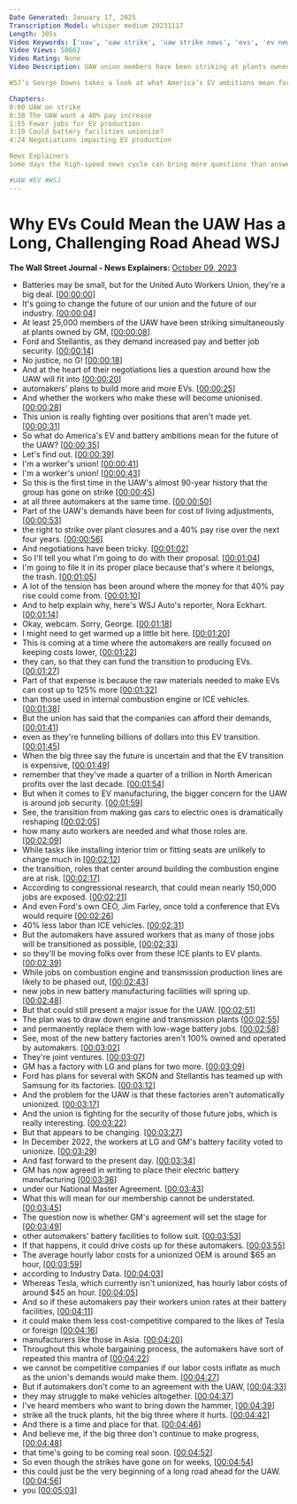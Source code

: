 ```yaml
---
Date Generated: January 17, 2025
Transcription Model: whisper medium 20231117
Length: 305s
Video Keywords: ['uaw', 'uaw strike', 'uaw strike news', 'evs', 'ev news', 'ev battery', 'ev battery manufacturing process', 'uaw strike 2023 update', 'gm', 'ford', 'stellantis', 'future of the uaw', 'united auto workers', 'electric vehicles', 'batteries', 'job security', 'ev transition', 'pay increase', 'automakers', 'unionized workers', 'job demands', 'uaw fight', 'auto workers union', 'strikes at gm', 'stellantis strike', 'ford strike', 'ev ambitions', 'battery facilities', 'ev production', "uaw's future", 'negotiations', 'ev battery raw material', 'bnss']
Video Views: 50662
Video Rating: None
Video Description: UAW union members have been striking at plants owned by GM, Ford and Stellantis over job security and pay as automakers push forward in developing EV’s, which could require fewer workers and cost more in raw materials. 

WSJ’s George Downs takes a look at what America’s EV ambitions mean for the future of auto workers and the union.

Chapters:
0:00 UAW on strike
0:38 The UAW want a 40% pay increase
1:55 Fewer jobs for EV production
3:10 Could battery facilities unionize? 
4:24 Negotiations impacting EV production 

News Explainers
Some days the high-speed news cycle can bring more questions than answers. WSJ’s news explainers break down the day's biggest stories into bite-size pieces to help you make sense of the news.

#UAW #EV #WSJ
---
```


# Why EVs Could Mean the UAW Has a Long, Challenging Road Ahead  WSJ
**The Wall Street Journal - News Explainers:** [October 09, 2023](https://www.youtube.com/watch?v=qfhh8s65lp4)
*  Batteries may be small, but for the United Auto Workers Union, they're a big deal. [[00:00:00](https://www.youtube.com/watch?v=qfhh8s65lp4&t=0.0s)]
*  It's going to change the future of our union and the future of our industry. [[00:00:04](https://www.youtube.com/watch?v=qfhh8s65lp4&t=4.0s)]
*  At least 25,000 members of the UAW have been striking simultaneously at plants owned by GM, [[00:00:08](https://www.youtube.com/watch?v=qfhh8s65lp4&t=8.88s)]
*  Ford and Stellantis, as they demand increased pay and better job security. [[00:00:14](https://www.youtube.com/watch?v=qfhh8s65lp4&t=14.72s)]
*  No justice, no G! [[00:00:18](https://www.youtube.com/watch?v=qfhh8s65lp4&t=18.8s)]
*  And at the heart of their negotiations lies a question around how the UAW will fit into [[00:00:20](https://www.youtube.com/watch?v=qfhh8s65lp4&t=20.88s)]
*  automakers' plans to build more and more EVs. [[00:00:25](https://www.youtube.com/watch?v=qfhh8s65lp4&t=25.44s)]
*  And whether the workers who make these will become unionised. [[00:00:28](https://www.youtube.com/watch?v=qfhh8s65lp4&t=28.240000000000002s)]
*  This union is really fighting over positions that aren't made yet. [[00:00:31](https://www.youtube.com/watch?v=qfhh8s65lp4&t=31.44s)]
*  So what do America's EV and battery ambitions mean for the future of the UAW? [[00:00:35](https://www.youtube.com/watch?v=qfhh8s65lp4&t=35.28s)]
*  Let's find out. [[00:00:39](https://www.youtube.com/watch?v=qfhh8s65lp4&t=39.92s)]
*  I'm a worker's union! [[00:00:41](https://www.youtube.com/watch?v=qfhh8s65lp4&t=41.84s)]
*  I'm a worker's union! [[00:00:43](https://www.youtube.com/watch?v=qfhh8s65lp4&t=43.6s)]
*  So this is the first time in the UAW's almost 90-year history that the group has gone on strike [[00:00:45](https://www.youtube.com/watch?v=qfhh8s65lp4&t=45.84s)]
*  at all three automakers at the same time. [[00:00:50](https://www.youtube.com/watch?v=qfhh8s65lp4&t=50.56s)]
*  Part of the UAW's demands have been for cost of living adjustments, [[00:00:53](https://www.youtube.com/watch?v=qfhh8s65lp4&t=53.12s)]
*  the right to strike over plant closures and a 40% pay rise over the next four years. [[00:00:56](https://www.youtube.com/watch?v=qfhh8s65lp4&t=56.559999999999995s)]
*  And negotiations have been tricky. [[00:01:02](https://www.youtube.com/watch?v=qfhh8s65lp4&t=62.08s)]
*  So I'll tell you what I'm going to do with their proposal. [[00:01:04](https://www.youtube.com/watch?v=qfhh8s65lp4&t=64.0s)]
*  I'm going to file it in its proper place because that's where it belongs, the trash. [[00:01:05](https://www.youtube.com/watch?v=qfhh8s65lp4&t=65.92s)]
*  A lot of the tension has been around where the money for that 40% pay rise could come from. [[00:01:10](https://www.youtube.com/watch?v=qfhh8s65lp4&t=70.24s)]
*  And to help explain why, here's WSJ Auto's reporter, Nora Eckhart. [[00:01:14](https://www.youtube.com/watch?v=qfhh8s65lp4&t=74.64s)]
*  Okay, webcam. Sorry, George. [[00:01:18](https://www.youtube.com/watch?v=qfhh8s65lp4&t=78.47999999999999s)]
*  I might need to get warmed up a little bit here. [[00:01:20](https://www.youtube.com/watch?v=qfhh8s65lp4&t=80.4s)]
*  This is coming at a time where the automakers are really focused on keeping costs lower, [[00:01:22](https://www.youtube.com/watch?v=qfhh8s65lp4&t=82.64s)]
*  they can, so that they can fund the transition to producing EVs. [[00:01:27](https://www.youtube.com/watch?v=qfhh8s65lp4&t=87.36s)]
*  Part of that expense is because the raw materials needed to make EVs can cost up to 125% more [[00:01:32](https://www.youtube.com/watch?v=qfhh8s65lp4&t=92.08s)]
*  than those used in internal combustion engine or ICE vehicles. [[00:01:38](https://www.youtube.com/watch?v=qfhh8s65lp4&t=98.32s)]
*  But the union has said that the companies can afford their demands, [[00:01:41](https://www.youtube.com/watch?v=qfhh8s65lp4&t=101.68s)]
*  even as they're funneling billions of dollars into this EV transition. [[00:01:45](https://www.youtube.com/watch?v=qfhh8s65lp4&t=105.6s)]
*  When the big three say the future is uncertain and that the EV transition is expensive, [[00:01:49](https://www.youtube.com/watch?v=qfhh8s65lp4&t=109.92s)]
*  remember that they've made a quarter of a trillion in North American profits over the last decade. [[00:01:54](https://www.youtube.com/watch?v=qfhh8s65lp4&t=114.8s)]
*  But when it comes to EV manufacturing, the bigger concern for the UAW is around job security. [[00:01:59](https://www.youtube.com/watch?v=qfhh8s65lp4&t=119.84s)]
*  See, the transition from making gas cars to electric ones is dramatically reshaping [[00:02:05](https://www.youtube.com/watch?v=qfhh8s65lp4&t=125.52s)]
*  how many auto workers are needed and what those roles are. [[00:02:09](https://www.youtube.com/watch?v=qfhh8s65lp4&t=129.6s)]
*  While tasks like installing interior trim or fitting seats are unlikely to change much in [[00:02:12](https://www.youtube.com/watch?v=qfhh8s65lp4&t=132.88s)]
*  the transition, roles that center around building the combustion engine are at risk. [[00:02:17](https://www.youtube.com/watch?v=qfhh8s65lp4&t=137.2s)]
*  According to congressional research, that could mean nearly 150,000 jobs are exposed. [[00:02:21](https://www.youtube.com/watch?v=qfhh8s65lp4&t=141.6s)]
*  And even Ford's own CEO, Jim Farley, once told a conference that EVs would require [[00:02:26](https://www.youtube.com/watch?v=qfhh8s65lp4&t=146.32s)]
*  40% less labor than ICE vehicles. [[00:02:31](https://www.youtube.com/watch?v=qfhh8s65lp4&t=151.2s)]
*  But the automakers have assured workers that as many of those jobs will be transitioned as possible, [[00:02:33](https://www.youtube.com/watch?v=qfhh8s65lp4&t=153.6s)]
*  so they'll be moving folks over from these ICE plants to EV plants. [[00:02:39](https://www.youtube.com/watch?v=qfhh8s65lp4&t=159.04s)]
*  While jobs on combustion engine and transmission production lines are likely to be phased out, [[00:02:43](https://www.youtube.com/watch?v=qfhh8s65lp4&t=163.12s)]
*  new jobs in new battery manufacturing facilities will spring up. [[00:02:48](https://www.youtube.com/watch?v=qfhh8s65lp4&t=168.0s)]
*  But that could still present a major issue for the UAW. [[00:02:51](https://www.youtube.com/watch?v=qfhh8s65lp4&t=171.44s)]
*  The plan was to draw down engine and transmission plants [[00:02:55](https://www.youtube.com/watch?v=qfhh8s65lp4&t=175.04s)]
*  and permanently replace them with low-wage battery jobs. [[00:02:58](https://www.youtube.com/watch?v=qfhh8s65lp4&t=178.24s)]
*  See, most of the new battery factories aren't 100% owned and operated by automakers. [[00:03:02](https://www.youtube.com/watch?v=qfhh8s65lp4&t=182.4s)]
*  They're joint ventures. [[00:03:07](https://www.youtube.com/watch?v=qfhh8s65lp4&t=187.68s)]
*  GM has a factory with LG and plans for two more. [[00:03:09](https://www.youtube.com/watch?v=qfhh8s65lp4&t=189.20000000000002s)]
*  Ford has plans for several with SKON and Stellantis has teamed up with Samsung for its factories. [[00:03:12](https://www.youtube.com/watch?v=qfhh8s65lp4&t=192.32s)]
*  And the problem for the UAW is that these factories aren't automatically unionized. [[00:03:17](https://www.youtube.com/watch?v=qfhh8s65lp4&t=197.84s)]
*  And the union is fighting for the security of those future jobs, which is really interesting. [[00:03:22](https://www.youtube.com/watch?v=qfhh8s65lp4&t=202.72s)]
*  But that appears to be changing. [[00:03:27](https://www.youtube.com/watch?v=qfhh8s65lp4&t=207.28s)]
*  In December 2022, the workers at LG and GM's battery facility voted to unionize. [[00:03:29](https://www.youtube.com/watch?v=qfhh8s65lp4&t=209.28s)]
*  And fast forward to the present day. [[00:03:34](https://www.youtube.com/watch?v=qfhh8s65lp4&t=214.64s)]
*  GM has now agreed in writing to place their electric battery manufacturing [[00:03:36](https://www.youtube.com/watch?v=qfhh8s65lp4&t=216.64s)]
*  under our National Master Agreement. [[00:03:43](https://www.youtube.com/watch?v=qfhh8s65lp4&t=223.51999999999998s)]
*  What this will mean for our membership cannot be understated. [[00:03:45](https://www.youtube.com/watch?v=qfhh8s65lp4&t=225.67999999999998s)]
*  The question now is whether GM's agreement will set the stage for [[00:03:49](https://www.youtube.com/watch?v=qfhh8s65lp4&t=229.92s)]
*  other automakers' battery facilities to follow suit. [[00:03:53](https://www.youtube.com/watch?v=qfhh8s65lp4&t=233.12s)]
*  If that happens, it could drive costs up for these automakers. [[00:03:55](https://www.youtube.com/watch?v=qfhh8s65lp4&t=235.92s)]
*  The average hourly labor costs for a unionized OEM is around $65 an hour, [[00:03:59](https://www.youtube.com/watch?v=qfhh8s65lp4&t=239.12s)]
*  according to Industry Data. [[00:04:03](https://www.youtube.com/watch?v=qfhh8s65lp4&t=243.76s)]
*  Whereas Tesla, which currently isn't unionized, has hourly labor costs of around $45 an hour. [[00:04:05](https://www.youtube.com/watch?v=qfhh8s65lp4&t=245.2s)]
*  And so if these automakers pay their workers union rates at their battery facilities, [[00:04:11](https://www.youtube.com/watch?v=qfhh8s65lp4&t=251.2s)]
*  it could make them less cost-competitive compared to the likes of Tesla or foreign [[00:04:16](https://www.youtube.com/watch?v=qfhh8s65lp4&t=256.15999999999997s)]
*  manufacturers like those in Asia. [[00:04:20](https://www.youtube.com/watch?v=qfhh8s65lp4&t=260.71999999999997s)]
*  Throughout this whole bargaining process, the automakers have sort of repeated this mantra of [[00:04:22](https://www.youtube.com/watch?v=qfhh8s65lp4&t=262.56s)]
*  we cannot be competitive companies if our labor costs inflate as much as the union's demands would make them. [[00:04:27](https://www.youtube.com/watch?v=qfhh8s65lp4&t=267.44s)]
*  But if automakers don't come to an agreement with the UAW, [[00:04:33](https://www.youtube.com/watch?v=qfhh8s65lp4&t=273.84s)]
*  they may struggle to make vehicles altogether. [[00:04:37](https://www.youtube.com/watch?v=qfhh8s65lp4&t=277.35999999999996s)]
*  I've heard members who want to bring down the hammer, [[00:04:39](https://www.youtube.com/watch?v=qfhh8s65lp4&t=279.91999999999996s)]
*  strike all the truck plants, hit the big three where it hurts. [[00:04:42](https://www.youtube.com/watch?v=qfhh8s65lp4&t=282.71999999999997s)]
*  And there is a time and place for that. [[00:04:46](https://www.youtube.com/watch?v=qfhh8s65lp4&t=286.4s)]
*  And believe me, if the big three don't continue to make progress, [[00:04:48](https://www.youtube.com/watch?v=qfhh8s65lp4&t=288.0s)]
*  that time's going to be coming real soon. [[00:04:52](https://www.youtube.com/watch?v=qfhh8s65lp4&t=292.15999999999997s)]
*  So even though the strikes have gone on for weeks, [[00:04:54](https://www.youtube.com/watch?v=qfhh8s65lp4&t=294.08s)]
*  this could just be the very beginning of a long road ahead for the UAW. [[00:04:56](https://www.youtube.com/watch?v=qfhh8s65lp4&t=296.47999999999996s)]
*  you [[00:05:03](https://www.youtube.com/watch?v=qfhh8s65lp4&t=303.84s)]
